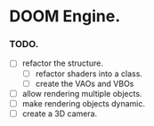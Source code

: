 # DOOM Engine.

### TODO.
- [ ] refactor the structure.
    - [ ] refactor shaders into a class.
    - [ ] create the VAOs and VBOs
- [ ] allow rendering multiple objects.
- [ ] make rendering objects dynamic.
- [ ] create a 3D camera.
